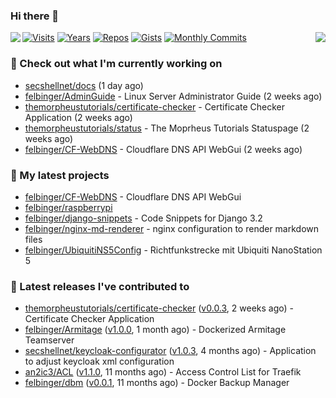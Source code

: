 ### Hi there 👋

<img align="left" src="https://github-readme-stats.vercel.app/api?username=felbinger&theme=dark">
<img align="right" src="https://github-readme-stats.vercel.app/api/top-langs/?username=felbinger&theme=dark">

[![Visits](https://badges.pufler.dev/visits/felbinger/felbinger?style=flat-square&color=black&logo=github)](https://github.com/felbinger)
[![Years](https://badges.pufler.dev/years/felbinger?style=flat-square&color=black&logo=github)](https://github.com/felbinger)
[![Repos](https://badges.pufler.dev/repos/felbinger?style=flat-square&color=black&logo=github)](https://github.com/felbinger?tab=repositories)
[![Gists](https://badges.pufler.dev/gists/felbinger?style=flat-square&color=black&logo=github)](https://gist.github.com/felbinger)
[![Monthly Commits](https://badges.pufler.dev/commits/monthly/felbinger?style=flat-square&color=black&logo=github)](https://github.com/felbinger)

### :construction_worker: Check out what I'm currently working on

- [secshellnet/docs](https://github.com/secshellnet/docs) (1 day ago)
- [felbinger/AdminGuide](https://github.com/felbinger/AdminGuide) - Linux Server Administrator Guide (2 weeks ago)
- [themorpheustutorials/certificate-checker](https://github.com/themorpheustutorials/certificate-checker) - Certificate Checker Application (2 weeks ago)
- [themorpheustutorials/status](https://github.com/themorpheustutorials/status) - The Moprheus Tutorials Statuspage (2 weeks ago)
- [felbinger/CF-WebDNS](https://github.com/felbinger/CF-WebDNS) - Cloudflare DNS API WebGui (2 weeks ago)

### :seedling: My latest projects

- [felbinger/CF-WebDNS](https://github.com/felbinger/CF-WebDNS) - Cloudflare DNS API WebGui
- [felbinger/raspberrypi](https://github.com/felbinger/raspberrypi)
- [felbinger/django-snippets](https://github.com/felbinger/django-snippets) - Code Snippets for Django 3.2
- [felbinger/nginx-md-renderer](https://github.com/felbinger/nginx-md-renderer) - nginx configuration to render markdown files
- [felbinger/UbiquitiNS5Config](https://github.com/felbinger/UbiquitiNS5Config) - Richtfunkstrecke mit Ubiquiti NanoStation 5

### :telescope: Latest releases I've contributed to

- [themorpheustutorials/certificate-checker](https://github.com/themorpheustutorials/certificate-checker) ([v0.0.3](https://github.com/themorpheustutorials/certificate-checker/releases/tag/v0.0.3), 2 weeks ago) - Certificate Checker Application
- [felbinger/Armitage](https://github.com/felbinger/Armitage) ([v1.0.0](https://github.com/felbinger/Armitage/releases/tag/v1.0.0), 1 month ago) - Dockerized Armitage Teamserver
- [secshellnet/keycloak-configurator](https://github.com/secshellnet/keycloak-configurator) ([v1.0.3](https://github.com/secshellnet/keycloak-configurator/releases/tag/v1.0.3), 4 months ago) - Application to adjust keycloak xml configuration
- [an2ic3/ACL](https://github.com/an2ic3/ACL) ([v1.1.0](https://github.com/an2ic3/ACL/releases/tag/v1.1.0), 11 months ago) - Access Control List for Traefik
- [felbinger/dbm](https://github.com/felbinger/dbm) ([v0.0.1](https://github.com/felbinger/dbm/releases/tag/v0.0.1), 11 months ago) - Docker Backup Manager
